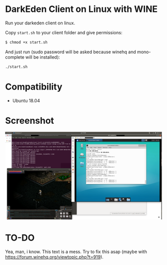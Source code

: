 # DarkEden Client on Linux with WINE
Run your darkeden client on linux.

Copy ```start.sh``` to your client folder and give permissions:
```sh
$ chmod +x start.sh
```

And just run (sudo password will be asked because winehq and mono-complete will be installed):
```sh
./start.sh
```

# Compatibility
 - Ubuntu 18.04

 # Screenshot
 ![example](example.png)
 
 # TO-DO
 Yea, man, i know. This text is a mess. Try to fix this asap (maybe with https://forum.winehq.org/viewtopic.php?t=919).
